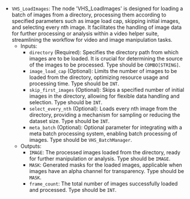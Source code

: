 - `VHS_LoadImages`: The node 'VHS_LoadImages' is designed for loading a batch of images from a directory, processing them according to specified parameters such as image load cap, skipping initial images, and selecting every nth image. It facilitates the handling of image data for further processing or analysis within a video helper suite, streamlining the workflow for video and image manipulation tasks.
    - Inputs:
        - `directory` (Required): Specifies the directory path from which images are to be loaded. It is crucial for determining the source of the images to be processed. Type should be `COMBO[STRING]`.
        - `image_load_cap` (Optional): Limits the number of images to be loaded from the directory, optimizing resource usage and processing time. Type should be `INT`.
        - `skip_first_images` (Optional): Skips a specified number of initial images in the directory, allowing for flexible data handling and selection. Type should be `INT`.
        - `select_every_nth` (Optional): Loads every nth image from the directory, providing a mechanism for sampling or reducing the dataset size. Type should be `INT`.
        - `meta_batch` (Optional): Optional parameter for integrating with a meta batch processing system, enabling batch processing of images. Type should be `VHS_BatchManager`.
    - Outputs:
        - `IMAGE`: The processed images loaded from the directory, ready for further manipulation or analysis. Type should be `IMAGE`.
        - `MASK`: Generated masks for the loaded images, applicable when images have an alpha channel for transparency. Type should be `MASK`.
        - `frame_count`: The total number of images successfully loaded and processed. Type should be `INT`.
